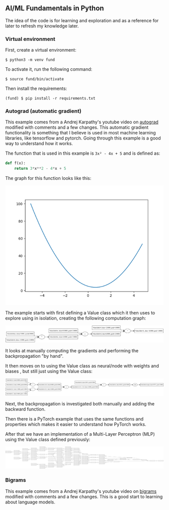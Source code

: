 ## AI/ML Fundamentals in Python
The idea of the code is for learning and exploration and as a reference for
later to refresh my knowledge later.

### Virtual environment
First, create a virtual environment:
```console
$ python3 -m venv fund
```

To activate it, run the following command:
```console
$ source fund/bin/activate
```

Then install the requirements:
```console
(fund) $ pip install -r requirements.txt
```

### Autograd (automatic gradient)
This example comes from a Andrej Karpathy's youtube video on
[autograd](https://www.youtube.com/watch?v=VMj-3S1tku0&t=577s) modified with
comments and a few changes. This automatic gradient functionality is something
that I believe is used in most machine learning libraries, like tensorflow and
pytorch. Going through this example is a good way to understand how it works.

The function that is used in this example is `3x² - 4x + 5` and is defined as:
```python
def f(x):
    return 3*x**2 - 4*x + 5
```
The graph for this function looks like this:

![image](./images/autograd_function.png)

The example starts with first defining a Value class which it then uses to
explore using in isolation, creating the following computation graph: 

![image](./images/autograd.svg)

It looks at manually computing the gradients and performing the backpropagation
"by hand".

It then moves on to using the Value class as neural/node with weights and biases
, but still just using the Value class:

![image](./images/autograd_nn.svg)

Next, the backpropagation is investigated both manually and adding the backward
function.

Then there is a PyTorch example that uses the same functions and properties
which makes it easier to understand how PyTorch works.

After that we have an implementation of a Multi-Layer Perceptron (MLP) using
the Value class defined previously:

![image](./images/autograd_mlp.svg)


### Bigrams
This example comes from a Andrej Karpathy's youtube video on
[bigrams](https://www.youtube.com/watch?v=PaCmpygFfXo) modified with comments
and a few changes. This is a good start to learning about language models.
